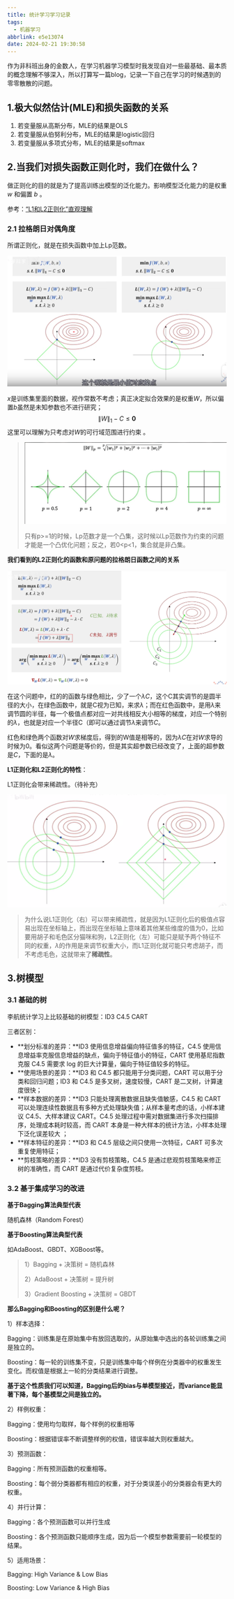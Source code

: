 ```yaml
---
title: 统计学习学习记录
tags:
  - 机器学习
abbrlink: e5e13074
date: 2024-02-21 19:30:58
---
```


作为非科班出身的金数人，在学习机器学习模型时我发现自对一些最基础、最本质的概念理解不够深入，所以打算写一篇blog，记录一下自己在学习的时候遇到的零零散散的问题。

## 1.极大似然估计(MLE)和损失函数的关系

1. 若变量服从高斯分布，MLE的结果是OLS
2. 若变量服从伯努利分布，MLE的结果是logistic回归
3. 若变量服从多项式分布，MLE的结果是softmax

## 2.当我们对损失函数正则化时，我们在做什么？

做正则化的目的就是为了提高训练出模型的泛化能力。影响模型泛化能力的是权重 $w$ 和偏置 $b$ 。

参考：[“L1和L2正则化”直观理解](https://www.bilibili.com/video/BV1Z44y147xA/?spm_id_from=333.337.search-card.all.click&vd_source=44ba9a7b92cb9c058705d88870afca92)

### 2.1 拉格朗日对偶角度

所谓正则化，就是在损失函数中加上Lp范数。

![image-20240221221538595](./统计学习学习记录/image-20240221221538595.png)

$x$是训练集里面的数据，视作常数不考虑；真正决定拟合效果的是权重$W$，所以偏置$b$虽然是未知参数也不进行研究；
$$
\|W\|_1-C \leq \mathbf{0}
$$
这里可以理解为只考虑对$W$的可行域范围进行约束 。

> ![Lp范数的可视化](./统计学习学习记录/image-20240224212331595.png)
>
> 只有p>=1的时候，Lp范数才是一个凸集，这时候以Lp范数作为约束的问题才能是一个凸优化问题；反之，若0<p<1，集合就是非凸集。

 **我们看到的L2正则化的函数和原问题的拉格朗日函数之间的关系**

![image-20240224213614031](./统计学习学习记录/image-20240224213614031.png)

在这个问题中，红的的函数与绿色相比，少了一个$\lambda$$C$，这个C其实调节的是圆半径的大小，在绿色函数中，就是C视为已知，来求$\lambda$；而在红色函数中，是用$\lambda$来调节圆的半径，每一个极值点都对应一对共线相反大小相等的梯度，对应一个特别的$\lambda$，也就是对应一个半径C（即可以通过调节$\lambda$来调节$C$。

红色和绿色两个函数对$W$求梯度后，得到的W值是相等的，因为$\lambda$$C$在对$W$求导的时候为0。看似这两个问题是等价的，但是其实超参数已经改变了，上面的超参数是$C$，下面的是$\lambda$。

**L1正则化和L2正则化的特性**：

L1正则化会带来稀疏性。（待补充）

![image-20240221223742439](./统计学习学习记录/image-20240221223742439.png)

> 为什么说L1正则化（右）可以带来稀疏性，就是因为L1正则化后的极值点容易出现在坐标轴上，而出现在坐标轴上意味着其他某些维度的值为0，比如要用胡子和毛色区分猫咪和狗，L2正则化（左）可能只是赋予两个特征不同的权重，$\lambda$的作用是来调节权重大小，而L1正则化就可能只考虑胡子，而不考虑毛色，这就带来了**稀疏性**。

## 3.树模型

### 3.1 基础的树

李航统计学习上比较基础的树模型：ID3 C4.5 CART

三者区别：

- **划分标准的差异：**ID3 使用信息增益偏向特征值多的特征，C4.5 使用信息增益率克服信息增益的缺点，偏向于特征值小的特征，CART 使用基尼指数克服 C4.5 需要求 log 的巨大计算量，偏向于特征值较多的特征。
- **使用场景的差异：**ID3 和 C4.5 都只能用于分类问题，CART 可以用于分类和回归问题；ID3 和 C4.5 是多叉树，速度较慢，CART 是二叉树，计算速度很快；
- **样本数据的差异：**ID3 只能处理离散数据且缺失值敏感，C4.5 和 CART 可以处理连续性数据且有多种方式处理缺失值；从样本量考虑的话，小样本建议 C4.5、大样本建议 CART。C4.5 处理过程中需对数据集进行多次扫描排序，处理成本耗时较高，而 CART 本身是一种大样本的统计方法，小样本处理下泛化误差较大 ；
- **样本特征的差异：**ID3 和 C4.5 层级之间只使用一次特征，CART 可多次重复使用特征；
- **剪枝策略的差异：**ID3 没有剪枝策略，C4.5 是通过悲观剪枝策略来修正树的准确性，而 CART 是通过代价复杂度剪枝。

### 3.2 基于集成学习的改进

**基于Bagging算法典型代表**

随机森林（Random Forest）

**基于Boosting算法典型代表**

如AdaBoost、GBDT、XGBoost等。

> 1）Bagging + 决策树 = 随机森林
>
> 2）AdaBoost + 决策树 = 提升树
>
> 3）Gradient Boosting + 决策树 = GBDT

**那么Bagging和Boosting的区别是什么呢？**

1）样本选择：

Bagging：训练集是在原始集中有放回选取的，从原始集中选出的各轮训练集之间是独立的。

Boosting：每一轮的训练集不变，只是训练集中每个样例在分类器中的权重发生变化。而权值是根据上一轮的分类结果进行调整。

**基于这个性质我们可以知道，Bagging后的bias与单模型接近，而variance能显著下降，每个基模型之间是独立的。**

2）样例权重：

Bagging：使用均匀取样，每个样例的权重相等

Boosting：根据错误率不断调整样例的权值，错误率越大则权重越大。

3）预测函数：

Bagging：所有预测函数的权重相等。

Boosting：每个弱分类器都有相应的权重，对于分类误差小的分类器会有更大的权重。

4）并行计算：

Bagging：各个预测函数可以并行生成

Boosting：各个预测函数只能顺序生成，因为后一个模型参数需要前一轮模型的结果。

5）适用场景：

Bagging: High Variance & Low Bias 

Boosting: Low Variance & High Bias 

